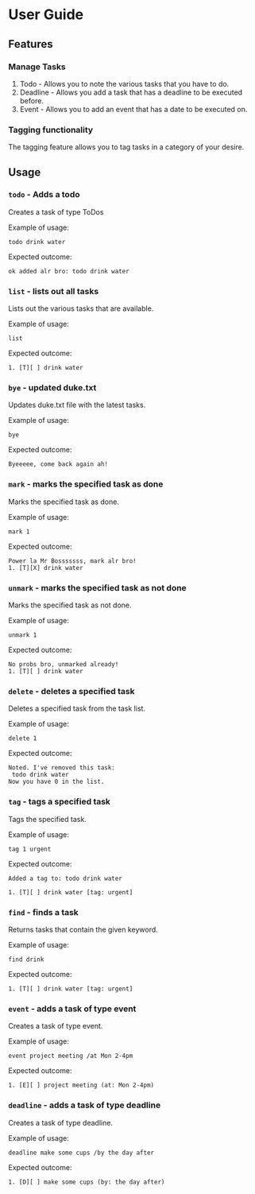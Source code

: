 # User Guide

## Features

### Manage Tasks

1. Todo - Allows you to note the various tasks that you have to do.
2. Deadline - Allows you add a task that has a deadline to be executed before.
3. Event - Allows you to add an event that has a date to be executed on.

### Tagging functionality

The tagging feature allows you to tag tasks in a category of your desire.

## Usage

### `todo` - Adds a todo

Creates a task of type ToDos

Example of usage:

`todo drink water`

Expected outcome:

```
ok added alr bro: todo drink water
```

### `list` - lists out all tasks

Lists out the various tasks that are available.

Example of usage:

`list`

Expected outcome:

```
1. [T][ ] drink water
```

### `bye` - updated duke.txt

Updates duke.txt file with the latest tasks.

Example of usage:

`bye`

Expected outcome:

```
Byeeeee, come back again ah!
```

### `mark` - marks the specified task as done

Marks the specified task as done.

Example of usage:

`mark 1`

Expected outcome:

```
Power la Mr Bosssssss, mark alr bro!
1. [T][X] drink water
```

### `unmark` - marks the specified task as not done

Marks the specified task as not done.

Example of usage:

`unmark 1`

Expected outcome:

```
No probs bro, unmarked already!
1. [T][ ] drink water
```

### `delete` - deletes a specified task

Deletes a specified task from the task list.

Example of usage:

`delete 1`

Expected outcome:

```
Noted. I've removed this task:
 todo drink water
Now you have 0 in the list.
```

### `tag` - tags a specified task

Tags the specified task.

Example of usage:

`tag 1 urgent`

Expected outcome:

```
Added a tag to: todo drink water

1. [T][ ] drink water [tag: urgent]
```

### `find` - finds a task

Returns tasks that contain the given keyword.

Example of usage:

`find drink`

Expected outcome:

```
1. [T][ ] drink water [tag: urgent]
```

### `event` - adds a task of type event

Creates a task of type event.

Example of usage:

`event project meeting /at Mon 2-4pm`

Expected outcome:

```
1. [E][ ] project meeting (at: Mon 2-4pm)
```

### `deadline` - adds a task of type deadline

Creates a task of type deadline.

Example of usage:

`deadline make some cups /by the day after`

Expected outcome:

```
1. [D][ ] make some cups (by: the day after)
```
